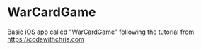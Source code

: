# WarCardGame
Basic iOS app called "WarCardGame" following the tutorial from https://codewithchris.com
